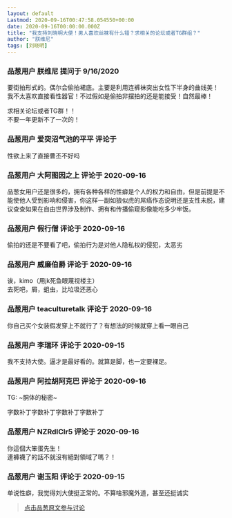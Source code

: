 ```yaml
---
layout: default
Lastmod: 2020-09-16T00:47:58.054550+00:00
date: 2020-09-16T00:00:00.000Z
title: "我支持刘晓明大使！男人喜欢丝袜有什么错？求相关的论坛或者TG群组？"
author: "朕维尼"
tags: [刘晓明]
---
```



### 品葱用户 **朕维尼** 提问于 9/16/2020
    
要街拍形式的。偶尔会偷拍裙底。主要是利用连裤袜突出女性下半身的曲线美！  
我不太喜欢直接看性器官！不过假如是偷拍非摆拍的还是能接受！自然最棒！  
  
  
求相关论坛或者TG群！！  
不要一年更新不了一次的！
    
                

### 品葱用户 **爱突沼气池的平平** 评论于 
        
性欲上来了直接曹丕不好吗
        
                

### 品葱用户 **大阿图因之上** 评论于 2020-09-16
        
品葱女用户还是很多的，拥有各种各样的性癖是个人的权力和自由，但是前提是不能使他人受到影响和侵害，你这样一副如狼似虎的屌癌作态说明还是支性未脱，建议查查如果在自由世界涉及制作、拥有和传播偷窥影像能吃多少牢饭。
        
                

### 品葱用户 **假行僧** 评论于 2020-09-16
        
偷拍的还是不要看了吧，偷拍行为是对他人隐私权的侵犯，太恶劣
        
                

### 品葱用户 **威廉伯爵** 评论于 2020-09-16
        
诶，kimo（用jk死鱼眼蔑视楼主）  
去死吧，屑，蛆虫，比垃圾还恶心
        
                

### 品葱用户 **teaculturetalk** 评论于 2020-09-16
        
你自己买个女装假发穿上不就行了？有想法的时候就穿上看一眼自己
        
                

### 品葱用户 **李瑞环** 评论于 2020-09-15
        
我不支持大使。逼才是最好看的。就算是脚，也一定要裸足。
        
                

### 品葱用户 **阿拉胡阿克巴** 评论于 2020-09-16
        
TG: ~胴体的秘密~  
  
字数补丁字数补丁字数补丁字数补丁
        
                

### 品葱用户 **NZRdlClr5** 评论于 2020-09-16
        
你這個大笨蛋先生！  
連褲襪了的話不就沒有絕對領域了嗎？！
        
                

### 品葱用户 **谢玉阳** 评论于 2020-09-15
        
单说性癖，我觉得刘大使挺正常的。不算啥邪魔外道，甚至还挺诚实
        
                





> [点击品葱原文参与讨论](https://pincong.rocks/question/31037)

